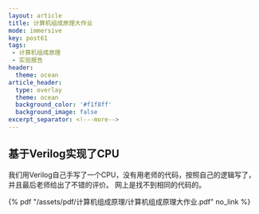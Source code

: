 ```yaml
---
layout: article
title: 计算机组成原理大作业
mode: immersive
key: post61
tags:
 - 计算机组成原理
 - 实验报告
header:
  theme: ocean
article_header:
  type: overlay
  theme: ocean
  background_color: '#f1f8ff'
  background_image: false
excerpt_separator: <!---more-->
---
```


## 基于Verilog实现了CPU

我们用Verilog自己手写了一个CPU，没有用老师的代码，按照自己的逻辑写了，并且最后老师给出了不错的评价。
网上是找不到相同的代码的。
<!---more-->
{% pdf "/assets/pdf/计算机组成原理/计算机组成原理大作业.pdf" no_link %}
